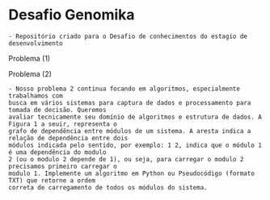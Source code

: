 # Desafio Genomika
	- Repositório criado para o Desafio de conhecimentos do estagio de desenvolvimento 

Problema (1)


Problema (2)

	- Nosso problema 2 continua focando em algoritmos, especialmente trabalhamos com
	busca em vários sistemas para captura de dados e processamento para tomada de decisão. Queremos
	avaliar tecnicamente seu domínio de algoritmos e estrutura de dados. A Figura 1 a seuir, representa o
	grafo de dependência entre módulos de um sistema. A aresta indica a relação de dependência entre dois
	módulos indicada pelo sentido, por exemplo: 1 2, indica que o módulo 1 é uma dependência do modulo
	2 (ou o modulo 2 depende de 1), ou seja, para carregar o modulo 2 precisamos primeiro carregar o
	modulo 1. Implemente um algoritmo em Python ou Pseudocódigo (formato TXT) que retorne a ordem
	correta de carregamento de todos os módulos do sistema.

